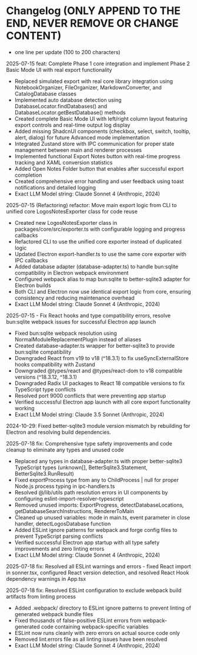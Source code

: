 # Changelog (ONLY APPEND TO THE END, NEVER REMOVE OR CHANGE CONTENT)
- one line per update (100 to 200 characters)

2025-07-15 feat: Complete Phase 1 core integration and implement Phase 2 Basic Mode UI with real export functionality
- Replaced simulated export with real core library integration using NotebookOrganizer, FileOrganizer, MarkdownConverter, and CatalogDatabase classes
- Implemented auto database detection using DatabaseLocator.findDatabases() and DatabaseLocator.getBestDatabase() methods  
- Created complete Basic Mode UI with left/right column layout featuring export controls and real-time output log display
- Added missing ShadcnUI components (checkbox, select, switch, tooltip, alert, dialog) for future Advanced mode implementation
- Integrated Zustand store with IPC communication for proper state management between main and renderer processes
- Implemented functional Export Notes button with real-time progress tracking and XAML conversion statistics
- Added Open Notes Folder button that enables after successful export completion
- Created comprehensive error handling and user feedback using toast notifications and detailed logging
- Exact LLM Model string: Claude Sonnet 4 (Anthropic, 2024)

2025-07-15 (Refactoring) refactor: Move main export logic from CLI to unified core LogosNotesExporter class for code reuse
- Created new LogosNotesExporter class in packages/core/src/exporter.ts with configurable logging and progress callbacks
- Refactored CLI to use the unified core exporter instead of duplicated logic
- Updated Electron export-handler.ts to use the same core exporter with IPC callbacks
- Added database adapter (database-adapter.ts) to handle bun:sqlite compatibility in Electron webpack environment
- Configured webpack alias to map bun:sqlite to better-sqlite3 adapter for Electron builds
- Both CLI and Electron now use identical export logic from core, ensuring consistency and reducing maintenance overhead
- Exact LLM Model string: Claude Sonnet 4 (Anthropic, 2024) 

2025-07-15 - Fix React hooks and type compatibility errors, resolve bun:sqlite webpack issues for successful Electron app launch
- Fixed bun:sqlite webpack resolution using NormalModuleReplacementPlugin instead of aliases
- Created database-adapter.ts wrapper for better-sqlite3 to provide bun:sqlite compatibility
- Downgraded React from v19 to v18 (^18.3.1) to fix useSyncExternalStore hooks compatibility with Zustand
- Downgraded @types/react and @types/react-dom to v18 compatible versions (^18.3.12, ^18.3.1)
- Downgraded Radix UI packages to React 18 compatible versions to fix TypeScript type conflicts
- Resolved port 9000 conflicts that were preventing app startup
- Verified successful Electron app launch with all core export functionality working
- Exact LLM Model string: Claude 3.5 Sonnet (Anthropic, 2024) 

2024-10-29: Fixed better-sqlite3 module version mismatch by rebuilding for Electron and resolving build dependencies. 

2025-07-18 fix: Comprehensive type safety improvements and code cleanup to eliminate any types and unused code
- Replaced any types in database-adapter.ts with proper better-sqlite3 TypeScript types (unknown[], BetterSqlite3.Statement, BetterSqlite3.RunResult)
- Fixed exportProcess type from any to ChildProcess | null for proper Node.js process typing in ipc-handlers.ts
- Resolved @/lib/utils path resolution errors in UI components by configuring eslint-import-resolver-typescript
- Removed unused imports: ExportProgress, detectDatabaseLocations, getDatabaseSearchInstructions, RendererToMain
- Cleaned up unused variables: mode in main.ts, event parameter in close handler, detectLogosDatabase function
- Added ESLint ignore patterns for webpack and forge config files to prevent TypeScript parsing conflicts
- Verified successful Electron app startup with all type safety improvements and zero linting errors
- Exact LLM Model string: Claude Sonnet 4 (Anthropic, 2024) 

2025-07-18 fix: Resolved all ESLint warnings and errors - fixed React import in sonner.tsx, configured React version detection, and resolved React Hook dependency warnings in App.tsx 

2025-07-18 fix: Resolved ESLint configuration to exclude webpack build artifacts from linting process
- Added .webpack/ directory to ESLint ignore patterns to prevent linting of generated webpack bundle files
- Fixed thousands of false-positive ESLint errors from webpack-generated code containing webpack-specific variables
- ESLint now runs cleanly with zero errors on actual source code only
- Removed lint.errors file as all linting issues have been resolved
- Exact LLM Model string: Claude Sonnet 4 (Anthropic, 2024)